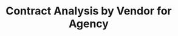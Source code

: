 ---
title: "Contract Analysis by Vendor for Agency"
description: An agency may consolidate their spend from multiple contracts into a single contract in order to obtain economies of scale. The CM Reporting workbench can filter to show all contracts for a specified vendor.
external_url: itvmo.gsa.gov/assets/files/tlr/agency-duplicate-contracts.pdf
content_tags:
type: link
filters: market-intelligence na-branded-offering na-audience
---